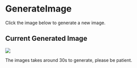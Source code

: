 # GenerateImage
Click the image below to generate a new image.
## Current Generated Image
[<img src='https://fileserver.matissetec.dev/output/similarImages/630649313860780043/8242642080/8242642080/png'>](https://github.com/MatissesProjects/GenerateImage/issues/new?title=Transform: )

The images takes around 30s to generate, please be patient.